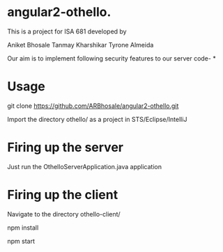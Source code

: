 # angular2-othello.

This is a project for ISA 681 developed by

Aniket Bhosale
Tanmay Kharshikar
Tyrone Almeida

Our aim is to implement following security features to our server code-
*

# Usage

git clone https://github.com/ARBhosale/angular2-othello.git

Import the directory othello/ as a project in STS/Eclipse/IntelliJ

# Firing up the server

Just run the OthelloServerApplication.java application

# Firing up the client

Navigate to the directory othello-client/

npm install

npm start
